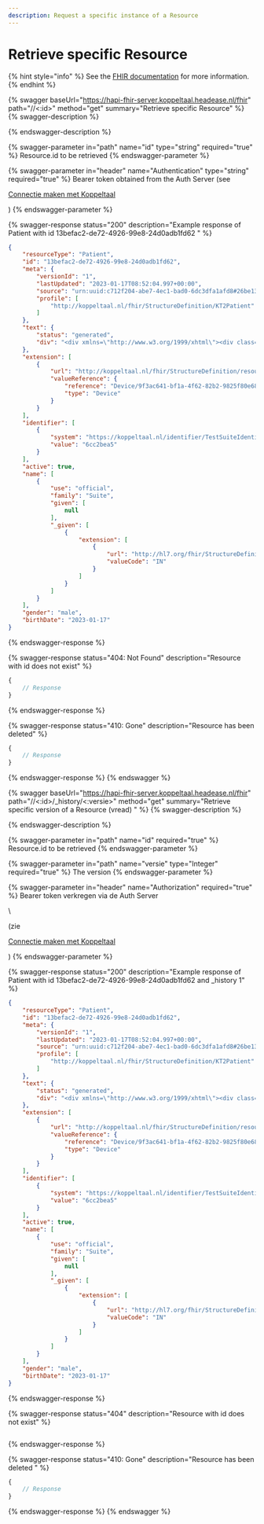 ```yaml
---
description: Request a specific instance of a Resource
---
```


# Retrieve specific Resource

{% hint style="info" %}
See the [FHIR documentation](https://www.hl7.org/fhir/http.html#read) for more information.
{% endhint %}

{% swagger baseUrl="https://hapi-fhir-server.koppeltaal.headease.nl/fhir" path="/<Resource>/<:id>" method="get" summary="Retrieve specific Resource" %}
{% swagger-description %}

{% endswagger-description %}

{% swagger-parameter in="path" name="id" type="string" required="true" %}
Resource.id to be retrieved
{% endswagger-parameter %}

{% swagger-parameter in="header" name="Authentication" type="string" required="true" %}
Bearer token obtained from the Auth Server (see 

[Connectie maken met Koppeltaal](../../connectie-maken-met-koppeltaal/)

)
{% endswagger-parameter %}

{% swagger-response status="200" description="Example response of Patient with id 13befac2-de72-4926-99e8-24d0adb1fd62 " %}
```json
{
    "resourceType": "Patient",
    "id": "13befac2-de72-4926-99e8-24d0adb1fd62",
    "meta": {
        "versionId": "1",
        "lastUpdated": "2023-01-17T08:52:04.997+00:00",
        "source": "urn:uuid:c712f204-abe7-4ec1-bad0-6dc3dfa1afd8#26be13a5038c6a77",
        "profile": [
            "http://koppeltaal.nl/fhir/StructureDefinition/KT2Patient"
        ]
    },
    "text": {
        "status": "generated",
        "div": "<div xmlns=\"http://www.w3.org/1999/xhtml\"><div class=\"hapiHeaderText\">null <b>SUITE </b></div><table class=\"hapiPropertyTable\"><tbody><tr><td>Identifier</td><td>6cc2bea5</td></tr><tr><td>Date of birth</td><td><span>17 January 2023</span></td></tr></tbody></table></div>"
    },
    "extension": [
        {
            "url": "http://koppeltaal.nl/fhir/StructureDefinition/resource-origin",
            "valueReference": {
                "reference": "Device/9f3ac641-bf1a-4f62-82b2-9825f80e6847",
                "type": "Device"
            }
        }
    ],
    "identifier": [
        {
            "system": "https://koppeltaal.nl/identifier/TestSuiteIdentifier",
            "value": "6cc2bea5"
        }
    ],
    "active": true,
    "name": [
        {
            "use": "official",
            "family": "Suite",
            "given": [
                null
            ],
            "_given": [
                {
                    "extension": [
                        {
                            "url": "http://hl7.org/fhir/StructureDefinition/iso21090-EN-qualifier",
                            "valueCode": "IN"
                        }
                    ]
                }
            ]
        }
    ],
    "gender": "male",
    "birthDate": "2023-01-17"
}
```
{% endswagger-response %}

{% swagger-response status="404: Not Found" description="Resource with id does not exist" %}
```javascript
{
    // Response
}
```
{% endswagger-response %}

{% swagger-response status="410: Gone" description="Resource has been deleted" %}
```javascript
{
    // Response
}
```
{% endswagger-response %}
{% endswagger %}

{% swagger baseUrl="https://hapi-fhir-server.koppeltaal.headease.nl/fhir" path="/<Resource>/<:id>/_history/<:versie>" method="get" summary="Retrieve specific version of a Resource (vread) " %}
{% swagger-description %}

{% endswagger-description %}

{% swagger-parameter in="path" name="id" required="true" %}
Resource.id to be retrieved
{% endswagger-parameter %}

{% swagger-parameter in="path" name="versie" type="Integer" required="true" %}
The version
{% endswagger-parameter %}

{% swagger-parameter in="header" name="Authorization" required="true" %}
Bearer token verkregen via de Auth Server 

\


(zie 

[Connectie maken met Koppeltaal](../../connectie-maken-met-koppeltaal/)

)
{% endswagger-parameter %}

{% swagger-response status="200" description="Example response of Patient with id 13befac2-de72-4926-99e8-24d0adb1fd62 and _history 1" %}
```json
{
    "resourceType": "Patient",
    "id": "13befac2-de72-4926-99e8-24d0adb1fd62",
    "meta": {
        "versionId": "1",
        "lastUpdated": "2023-01-17T08:52:04.997+00:00",
        "source": "urn:uuid:c712f204-abe7-4ec1-bad0-6dc3dfa1afd8#26be13a5038c6a77",
        "profile": [
            "http://koppeltaal.nl/fhir/StructureDefinition/KT2Patient"
        ]
    },
    "text": {
        "status": "generated",
        "div": "<div xmlns=\"http://www.w3.org/1999/xhtml\"><div class=\"hapiHeaderText\">null <b>SUITE </b></div><table class=\"hapiPropertyTable\"><tbody><tr><td>Identifier</td><td>6cc2bea5</td></tr><tr><td>Date of birth</td><td><span>17 January 2023</span></td></tr></tbody></table></div>"
    },
    "extension": [
        {
            "url": "http://koppeltaal.nl/fhir/StructureDefinition/resource-origin",
            "valueReference": {
                "reference": "Device/9f3ac641-bf1a-4f62-82b2-9825f80e6847",
                "type": "Device"
            }
        }
    ],
    "identifier": [
        {
            "system": "https://koppeltaal.nl/identifier/TestSuiteIdentifier",
            "value": "6cc2bea5"
        }
    ],
    "active": true,
    "name": [
        {
            "use": "official",
            "family": "Suite",
            "given": [
                null
            ],
            "_given": [
                {
                    "extension": [
                        {
                            "url": "http://hl7.org/fhir/StructureDefinition/iso21090-EN-qualifier",
                            "valueCode": "IN"
                        }
                    ]
                }
            ]
        }
    ],
    "gender": "male",
    "birthDate": "2023-01-17"
}
```
{% endswagger-response %}

{% swagger-response status="404" description="Resource with id does not exist" %}
```
```
{% endswagger-response %}

{% swagger-response status="410: Gone" description="Resource has been deleted " %}
```javascript
{
    // Response
}
```
{% endswagger-response %}
{% endswagger %}
